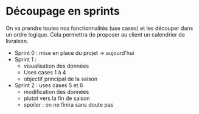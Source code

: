 # Découpage en sprints

On va prendre toutes nos fonctionnalités (use cases) et les découper dans un ordre logique.
Cela permettra de proposer au client un calendrier de livraison.

- Sprint 0 : mise en place du projet -> aujourd'hui
- Sprint 1 :
    - visualisation des données
    - Uses cases 1 à 4
    - objectif principal de la saison
- Sprint 2 : uses cases 5 et 6
    - modification des données
    - plutot vers la fin de saison
    - spoiler : on ne finira sans doute pas